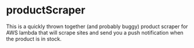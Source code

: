 # productScraper

This is a quickly thrown together (and probably buggy) product scraper for AWS lambda that will
scrape sites and send you a push notification when the product is in stock.
